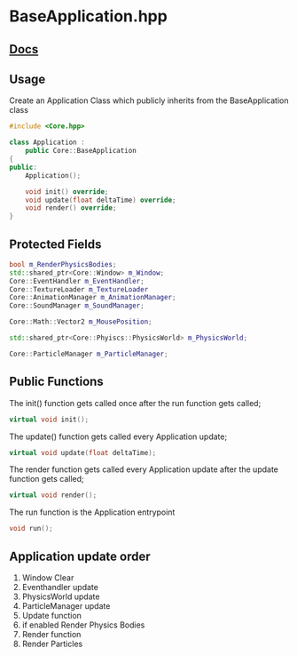 # BaseApplication.hpp

## [Docs](Documentation.md)

## Usage
Create an Application Class which publicly inherits from the BaseApplication class
``` cpp
#include <Core.hpp>

class Application :
    public Core::BaseApplication
{
public:
    Application();

    void init() override;
    void update(float deltaTime) override;
    void render() override;
}

```

## Protected Fields
```cpp
bool m_RenderPhysicsBodies;
std::shared_ptr<Core::Window> m_Window;
Core::EventHandler m_EventHandler;
Core::TextureLoader m_TextureLoader
Core::AnimationManager m_AnimationManager;
Core::SoundManager m_SoundManager;

Core::Math::Vector2 m_MousePosition;

std::shared_ptr<Core::Phyiscs::PhysicsWorld> m_PhysicsWorld;

Core::ParticleManager m_ParticleManager;
````

## Public Functions
The init() function gets called once after the run function gets called;
```cpp
virtual void init();
```

The update() function gets called every Application update;
```cpp
virtual void update(float deltaTime);
```

The render function gets called every Application update after the update function gets called;
```cpp
virtual void render();
```

The run function is the Application entrypoint
```cpp
void run();
```

## Application update order
1. Window Clear
2. Eventhandler update
3. PhysicsWorld update
4. ParticleManager update
5. Update function
6. if enabled Render Physics Bodies
7. Render function
8. Render Particles
